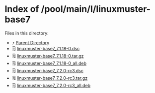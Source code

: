 
# Index of /pool/main/l/linuxmuster-base7
Files in this directory:
- ⤴ [Parent Directory](../)
- 🗒 [linuxmuster-base7_7.1.18-0.dsc](linuxmuster-base7_7.1.18-0.dsc)
- 🗒 [linuxmuster-base7_7.1.18-0.tar.gz](linuxmuster-base7_7.1.18-0.tar.gz)
- 🗒 [linuxmuster-base7_7.1.18-0_all.deb](linuxmuster-base7_7.1.18-0_all.deb)
- 🗒 [linuxmuster-base7_7.2.0-rc3.dsc](linuxmuster-base7_7.2.0-rc3.dsc)
- 🗒 [linuxmuster-base7_7.2.0-rc3.tar.gz](linuxmuster-base7_7.2.0-rc3.tar.gz)
- 🗒 [linuxmuster-base7_7.2.0-rc3_all.deb](linuxmuster-base7_7.2.0-rc3_all.deb)
